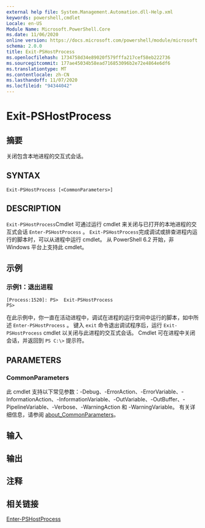 ```yaml
---
external help file: System.Management.Automation.dll-Help.xml
keywords: powershell,cmdlet
Locale: en-US
Module Name: Microsoft.PowerShell.Core
ms.date: 11/06/2020
online version: https://docs.microsoft.com/powershell/module/microsoft.powershell.core/exit-pshostprocess?view=powershell-6&WT.mc_id=ps-gethelp
schema: 2.0.0
title: Exit-PSHostProcess
ms.openlocfilehash: 1734758d34e89020f579fffa217cef58eb222736
ms.sourcegitcommit: 177ae45034b58ead716853096b2e72e4864e6df6
ms.translationtype: MT
ms.contentlocale: zh-CN
ms.lasthandoff: 11/07/2020
ms.locfileid: "94344042"
---
```

# Exit-PSHostProcess

## 摘要
关闭包含本地进程的交互式会话。

## SYNTAX

```
Exit-PSHostProcess [<CommonParameters>]
```

## DESCRIPTION

`Exit-PSHostProcess`Cmdlet 可通过运行 cmdlet 来关闭与已打开的本地进程的交互式会话 `Enter-PSHostProcess` 。 `Exit-PSHostProcess`完成调试或排查进程内运行的脚本时，可以从进程中运行 cmdlet。 从 PowerShell 6.2 开始，非 Windows 平台上支持此 cmdlet。

## 示例

### 示例1：退出进程

```
[Process:1520]: PS>  Exit-PSHostProcess
PS>
```

在此示例中，你一直在活动进程中，调试在进程的运行空间中运行的脚本，如中所述 `Enter-PSHostProcess` 。 键入 `exit` 命令退出调试程序后，运行 `Exit-PSHostProcess` cmdlet 以关闭与此进程的交互式会话。
Cmdlet 可在进程中关闭会话，并返回到 `PS C:\>` 提示符。

## PARAMETERS

### CommonParameters

此 cmdlet 支持以下常见参数：-Debug、-ErrorAction、-ErrorVariable、-InformationAction、-InformationVariable、-OutVariable、-OutBuffer、-PipelineVariable、-Verbose、-WarningAction 和 -WarningVariable。 有关详细信息，请参阅 [about_CommonParameters](https://go.microsoft.com/fwlink/?LinkID=113216)。

## 输入

## 输出

## 注释

## 相关链接

[Enter-PSHostProcess](Enter-PSHostProcess.md)
